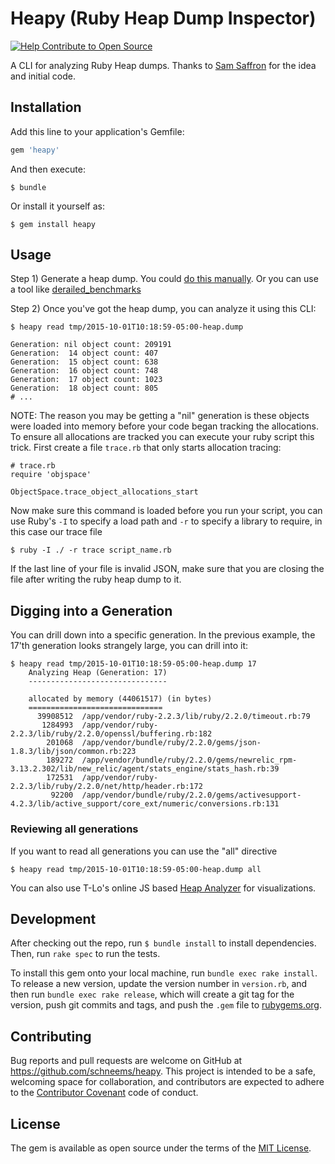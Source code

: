 # Heapy (Ruby Heap Dump Inspector)
[![Help Contribute to Open Source](https://www.codetriage.com/schneems/heapy/badges/users.svg)](https://www.codetriage.com/schneems/heapy)

A CLI for analyzing Ruby Heap dumps. Thanks to [Sam Saffron](http://samsaffron.com/archive/2015/03/31/debugging-memory-leaks-in-ruby) for the idea and initial code.

## Installation

Add this line to your application's Gemfile:

```ruby
gem 'heapy'
```

And then execute:

    $ bundle

Or install it yourself as:

    $ gem install heapy

## Usage

Step 1) Generate a heap dump. You could [do this manually](http://samsaffron.com/archive/2015/03/31/debugging-memory-leaks-in-ruby). Or you can use a tool like [derailed_benchmarks](https://github.com/schneems/derailed_benchmarks)

Step 2) Once you've got the heap dump, you can analyze it using this CLI:

```
$ heapy read tmp/2015-10-01T10:18:59-05:00-heap.dump

Generation: nil object count: 209191
Generation:  14 object count: 407
Generation:  15 object count: 638
Generation:  16 object count: 748
Generation:  17 object count: 1023
Generation:  18 object count: 805
# ...
```

NOTE: The reason you may be getting a "nil" generation is these objects were loaded into memory before your code began tracking the allocations. To ensure all allocations are tracked you can execute your ruby script this trick. First create a file `trace.rb` that only starts allocation tracing:

```
# trace.rb
require 'objspace'

ObjectSpace.trace_object_allocations_start
```

Now make sure this command is loaded before you run your script, you can use Ruby's `-I` to specify a load path and `-r` to specify a library to require, in this case our trace file

```
$ ruby -I ./ -r trace script_name.rb
```

If the last line of your file is invalid JSON, make sure that you are closing the file after writing the ruby heap dump to it.

## Digging into a Generation

You can drill down into a specific generation. In the previous example, the 17'th generation looks strangely large, you can drill into it:


```
$ heapy read tmp/2015-10-01T10:18:59-05:00-heap.dump 17
    Analyzing Heap (Generation: 17)
    -------------------------------

    allocated by memory (44061517) (in bytes)
    ==============================
      39908512  /app/vendor/ruby-2.2.3/lib/ruby/2.2.0/timeout.rb:79
       1284993  /app/vendor/ruby-2.2.3/lib/ruby/2.2.0/openssl/buffering.rb:182
        201068  /app/vendor/bundle/ruby/2.2.0/gems/json-1.8.3/lib/json/common.rb:223
        189272  /app/vendor/bundle/ruby/2.2.0/gems/newrelic_rpm-3.13.2.302/lib/new_relic/agent/stats_engine/stats_hash.rb:39
        172531  /app/vendor/ruby-2.2.3/lib/ruby/2.2.0/net/http/header.rb:172
         92200  /app/vendor/bundle/ruby/2.2.0/gems/activesupport-4.2.3/lib/active_support/core_ext/numeric/conversions.rb:131
```

### Reviewing all generations

If you want to read all generations you can use the "all" directive

```
$ heapy read tmp/2015-10-01T10:18:59-05:00-heap.dump all
```

You can also use T-Lo's online JS based [Heap Analyzer](http://tenderlove.github.io/heap-analyzer/) for visualizations.

## Development

After checking out the repo, run `$ bundle install` to install dependencies. Then, run `rake spec` to run the tests.

To install this gem onto your local machine, run `bundle exec rake install`. To release a new version, update the version number in `version.rb`, and then run `bundle exec rake release`, which will create a git tag for the version, push git commits and tags, and push the `.gem` file to [rubygems.org](https://rubygems.org).

## Contributing

Bug reports and pull requests are welcome on GitHub at https://github.com/schneems/heapy. This project is intended to be a safe, welcoming space for collaboration, and contributors are expected to adhere to the [Contributor Covenant](contributor-covenant.org) code of conduct.


## License

The gem is available as open source under the terms of the [MIT License](http://opensource.org/licenses/MIT).

